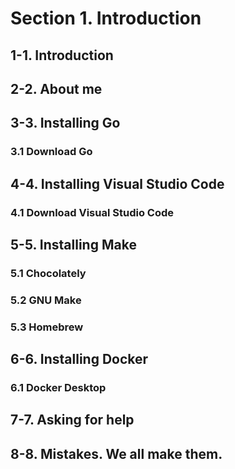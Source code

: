 # Section 1. Introduction

## 1-1. Introduction

## 2-2. About me
## 3-3. Installing Go

### 3.1 Download Go

## 4-4. Installing Visual Studio Code

### 4.1 Download Visual Studio Code

## 5-5. Installing Make
### 5.1 Chocolately
### 5.2 GNU Make
### 5.3 Homebrew
## 6-6. Installing Docker
### 6.1 Docker Desktop
## 7-7. Asking for help
## 8-8. Mistakes. We all make them.